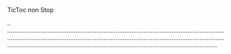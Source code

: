 TicToc non Stop

..
................................................................................................................................................................................................................................................................................................................................................................................